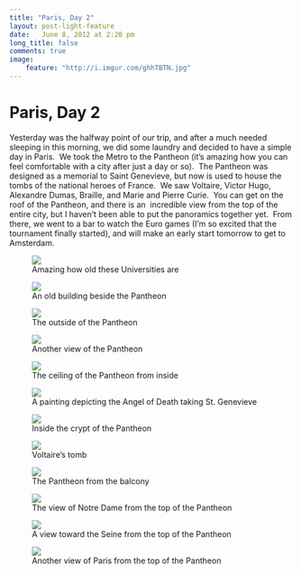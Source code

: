 ```yaml
---
title: "Paris, Day 2"
layout: post-light-feature
date:   June 8, 2012 at 2:20 pm
long_title: false
comments: true
image:
    feature: "http://i.imgur.com/ghhTBTN.jpg"
---
```

# Paris, Day 2

Yesterday was the halfway point of our trip, and after a much needed sleeping in this morning, we did some laundry and decided to have a simple day in Paris.  We took the Metro to the Pantheon (it’s amazing how you can feel comfortable with a city after just a day or so).  The Pantheon was designed as a memorial to Saint Genevieve, but now is used to house the tombs of the national heroes of France.  We saw Voltaire, Victor Hugo, Alexandre Dumas, Braille, and Marie and Pierre Curie.  You can get on the roof of the Pantheon, and there is an  incredible view from the top of the entire city, but I haven’t been able to put the panoramics together yet.  From there, we went to a bar to watch the Euro games (I’m so excited that the tournament finally started), and will make an early start tomorrow to get to Amsterdam.

<figure>
    <img src="http://i.imgur.com/d68wObz.jpg">
    <figcaption>Amazing how old these Universities are</figcaption>
</figure>
<figure>
    <img src="http://i.imgur.com/Mq3lrwE.jpg">
    <figcaption>An old building beside the Pantheon</figcaption>
</figure>
<figure>
    <img src="http://i.imgur.com/8BFgyty.jpg">
    <figcaption>The outside of the Pantheon</figcaption>
</figure>
<figure>
    <img src="http://i.imgur.com/gzHZl6U.jpg">
    <figcaption>Another view of the Pantheon</figcaption>
</figure>
<figure>
    <img src="http://i.imgur.com/EaDIext.jpg">
    <figcaption>The ceiling of the Pantheon from inside</figcaption>
</figure>
<figure>
    <img src="http://i.imgur.com/vNxKqcZ.jpg">
    <figcaption>A painting depicting the Angel of Death taking St. Genevieve</figcaption>
</figure>
<figure>
    <img src="http://i.imgur.com/esa8Bof.jpg">
    <figcaption>Inside the crypt of the Pantheon</figcaption>
</figure>
<figure>
    <img src="http://i.imgur.com/WSLJz00.jpg">
    <figcaption>Voltaire’s tomb</figcaption>
</figure>
<figure>
    <img src="http://i.imgur.com/BqaYGi0.jpg">
    <figcaption>The Pantheon from the balcony</figcaption>
</figure>
<figure>
    <img src="http://i.imgur.com/9TSUyxd.jpg">
    <figcaption>The view of Notre Dame from the top of the Pantheon</figcaption>
</figure>
<figure>
    <img src="http://i.imgur.com/NXU6ulB.jpg">
    <figcaption>A view toward the Seine from the top of the Pantheon</figcaption>
</figure>
<figure>
    <img src="http://i.imgur.com/EeNWtHM.jpg">
    <figcaption>Another view of Paris from the top of the Pantheon</figcaption>
</figure>
